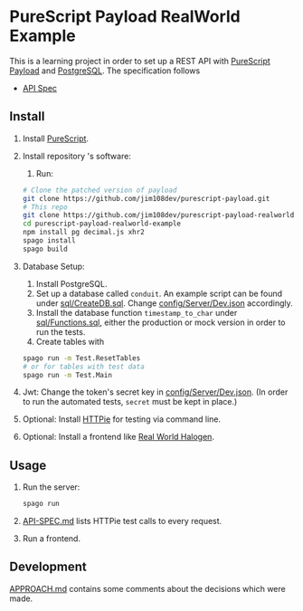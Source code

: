# PureScript Payload RealWorld Example

This is a learning project in order to set up a REST API with [PureScript Payload](https://github.com/hoodunit/purescript-payload) and [PostgreSQL](https://www.postgresql.org). The specification follows

- [API Spec](https://github.com/gothinkster/realworld/tree/master/api)

## Install

1. Install [PureScript](https://www.purescript.org/).

1. Install repository 's software:

    1. Run:

    ```sh
    # Clone the patched version of payload
    git clone https://github.com/jim108dev/purescript-payload.git
    # This repo
    git clone https://github.com/jim108dev/purescript-payload-realworld-example.git
    cd purescript-payload-realworld-example
    npm install pg decimal.js xhr2
    spago install
    spago build
    ```

1. Database Setup:
   1. Install PostgreSQL.
   1. Set up a database called `conduit`. An example script can be found under [sql/CreateDB.sql](./sql/CreateDB.sql). Change [config/Server/Dev.json](./config/Server/Dev.json) accordingly.
   1. Install the database function `timestamp_to_char` under [sql/Functions.sql](./sql/Functions.sql), either the production or mock version in order to run the tests.
   1. Create tables with

    ```sh
    spago run -m Test.ResetTables
    # or for tables with test data
    spago run -m Test.Main
    ```

1. Jwt:
   Change the token's secret key in [config/Server/Dev.json](./config/Server/Dev.json). (In order to run the automated tests, `secret` must be kept in place.)

1. Optional: Install [HTTPie](https://httpie.io) for testing via command line.

1. Optional: Install a frontend like [Real World Halogen](<https://github.com/thomashoneyman/purescript-halogen-realworld>).

## Usage

1. Run the server:

    ```sh
    spago run 
    ```

1. [API-SPEC.md](./API-SPEC.md) lists HTTPie test calls to every request.

1. Run a frontend.

## Development

[APPROACH.md](./APPROACH.md) contains some comments about the decisions which were made.
